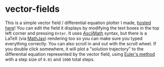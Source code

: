 # vector-fields

This is a simple vector field / differential equation plotter I made, [hosted here](https://julian-q.github.io/vector-fields/)! You can edit the field it displays by modifying the text boxes in the top left corner and pressing `Enter`. It uses [AsciiMath](http://asciimath.org/) syntax, but there is a LaTeX (via [MathJax](https://www.mathjax.org/)) rendering too so you can make sure you typed everything correctly. You can also scroll in and out with the scroll wheel. If you double click somewhere, it will plot a "solution trajectory" to the differential equation represented by the vector field, using [Euler's method](https://en.wikipedia.org/wiki/Euler_method) with a step size of `0.01` and `1000` total steps.
